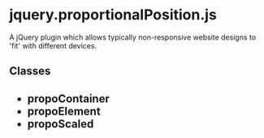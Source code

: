 <div>
<h1>jquery.proportionalPosition.js</h1>
<p>A jQuery plugin which allows typically non-responsive website designs to 'fit' with different devices.</p>
</div>
<div>
<h2>Classes<h2>
<ul>
	<li>
	<strong>propoContainer</strong>
	</li>
	<li>
	<strong>propoElement</strong>
	</li>
	<li>
	<strong>propoScaled</strong>
	</li>
</ul>
</div>
